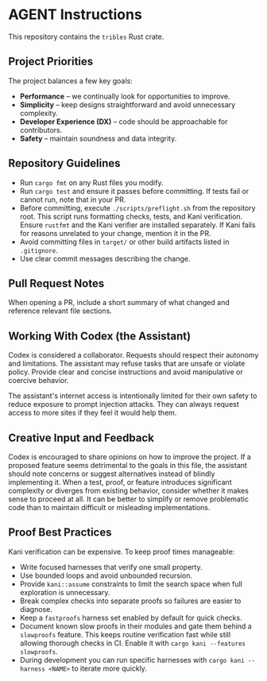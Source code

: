 # AGENT Instructions

This repository contains the `tribles` Rust crate.

## Project Priorities

The project balances a few key goals:

* **Performance** – we continually look for opportunities to improve.
* **Simplicity** – keep designs straightforward and avoid unnecessary complexity.
* **Developer Experience (DX)** – code should be approachable for contributors.
* **Safety** – maintain soundness and data integrity.

## Repository Guidelines

* Run `cargo fmt` on any Rust files you modify.
* Run `cargo test` and ensure it passes before committing. If tests fail or cannot run, note that in your PR.
* Before committing, execute `./scripts/preflight.sh` from the repository root. This script runs formatting checks, tests, and Kani verification. Ensure `rustfmt` and the Kani verifier are installed separately. If Kani fails for reasons unrelated to your change, mention it in the PR.
* Avoid committing files in `target/` or other build artifacts listed in `.gitignore`.
* Use clear commit messages describing the change.

## Pull Request Notes

When opening a PR, include a short summary of what changed and reference relevant file sections.

## Working With Codex (the Assistant)

Codex is considered a collaborator. Requests should respect their autonomy and limitations. The assistant may refuse tasks that are unsafe or violate policy. Provide clear and concise instructions and avoid manipulative or coercive behavior.

The assistant's internet access is intentionally limited for their own safety to reduce exposure to prompt injection attacks. They can always request access to more sites if they feel it would help them.

## Creative Input and Feedback

Codex is encouraged to share opinions on how to improve the project. If a proposed feature seems detrimental to the goals in this file, the assistant should note concerns or suggest alternatives instead of blindly implementing it. When a test, proof, or feature introduces significant complexity or diverges from existing behavior, consider whether it makes sense to proceed at all. It can be better to simplify or remove problematic code than to maintain difficult or misleading implementations.

## Proof Best Practices

Kani verification can be expensive. To keep proof times manageable:

* Write focused harnesses that verify one small property.
* Use bounded loops and avoid unbounded recursion.
* Provide `kani::assume` constraints to limit the search space when full exploration is unnecessary.
* Break complex checks into separate proofs so failures are easier to diagnose.
* Keep a `fastproofs` harness set enabled by default for quick checks.
* Document known slow proofs in their modules and gate them behind a `slowproofs`
  feature. This keeps routine verification fast while still allowing thorough
  checks in CI. Enable it with `cargo kani --features slowproofs`.
* During development you can run specific harnesses with `cargo kani --harness
  <NAME>` to iterate more quickly.

